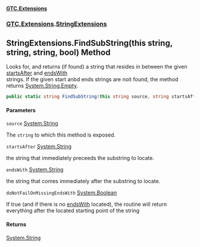 #### [GTC.Extensions](GTC.Extensions.md 'GTC.Extensions')
### [GTC.Extensions](GTC.Extensions.md#GTC.Extensions 'GTC.Extensions').[StringExtensions](GTC.Extensions.md#GTC.Extensions.StringExtensions 'GTC.Extensions.StringExtensions')

## StringExtensions.FindSubString(this string, string, string, bool) Method

Looks for, and returns (if found) a string that resides in between the given [startsAfter](StringExtensions.FindSubString(thisstring,string,string,bool).md#GTC.Extensions.StringExtensions.FindSubString(thisstring,string,string,bool).startsAfter 'GTC.Extensions.StringExtensions.FindSubString(this string, string, string, bool).startsAfter') and [endsWith](StringExtensions.FindSubString(thisstring,string,string,bool).md#GTC.Extensions.StringExtensions.FindSubString(thisstring,string,string,bool).endsWith 'GTC.Extensions.StringExtensions.FindSubString(this string, string, string, bool).endsWith')  
strings. If the given start anbd ends strings are noit found, the method returns [System.String.Empty](https://docs.microsoft.com/en-us/dotnet/api/System.String.Empty 'System.String.Empty').

```csharp
public static string FindSubString(this string source, string startsAfter, string endsWith, bool doNotFailOnMissingEndsWith);
```
#### Parameters

<a name='GTC.Extensions.StringExtensions.FindSubString(thisstring,string,string,bool).source'></a>

`source` [System.String](https://docs.microsoft.com/en-us/dotnet/api/System.String 'System.String')

The `string` to which this method is exposed.

<a name='GTC.Extensions.StringExtensions.FindSubString(thisstring,string,string,bool).startsAfter'></a>

`startsAfter` [System.String](https://docs.microsoft.com/en-us/dotnet/api/System.String 'System.String')

the string that immediately preceeds the substring to locate.

<a name='GTC.Extensions.StringExtensions.FindSubString(thisstring,string,string,bool).endsWith'></a>

`endsWith` [System.String](https://docs.microsoft.com/en-us/dotnet/api/System.String 'System.String')

the string that comes immediately after the substring to locate.

<a name='GTC.Extensions.StringExtensions.FindSubString(thisstring,string,string,bool).doNotFailOnMissingEndsWith'></a>

`doNotFailOnMissingEndsWith` [System.Boolean](https://docs.microsoft.com/en-us/dotnet/api/System.Boolean 'System.Boolean')

If true (and if there is no [endsWith](StringExtensions.FindSubString(thisstring,string,string,bool).md#GTC.Extensions.StringExtensions.FindSubString(thisstring,string,string,bool).endsWith 'GTC.Extensions.StringExtensions.FindSubString(this string, string, string, bool).endsWith') located), the routine will return everything after the located starting point of the string

#### Returns
[System.String](https://docs.microsoft.com/en-us/dotnet/api/System.String 'System.String')